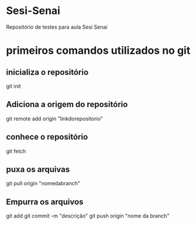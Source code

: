 # Sesi-Senai
Repositório de testes para aula Sesi Senai

# primeiros comandos utilizados no git
## inicializa o repositório
git init

## Adiciona a origem do repositório
git remote add origin "linkdorepositorio"

## conhece o repositório
git fetch

## puxa os arquivas
git pull origin "nomedabranch"

## Empurra os arquivos
git add
git commit -m "descrição"
git push origin "nome da branch"
